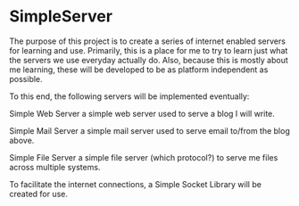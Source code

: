 SimpleServer
============

The purpose of this project is to create a series of internet enabled servers for learning and use.  Primarily, this is a place for me to try to learn just what the servers we use everyday actually do.  Also, because this is mostly about me learning, these will be developed to be as platform independent as possible.

To this end, the following servers will be implemented eventually:

Simple Web Server
a simple web server used to serve a blog I will write.

Simple Mail Server
a simple mail server used to serve email to/from the blog above.

Simple File Server
a simple file server (which protocol?) to serve me files across multiple systems.


To facilitate the internet connections, a Simple Socket Library will be created for use.

